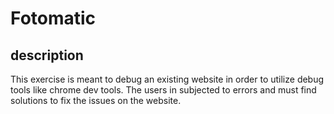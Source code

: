 # Fotomatic
## description 
This exercise is meant to debug an existing website in order to utilize debug tools like chrome dev tools.  The users in subjected to errors and must find solutions to fix the issues on the website. 
